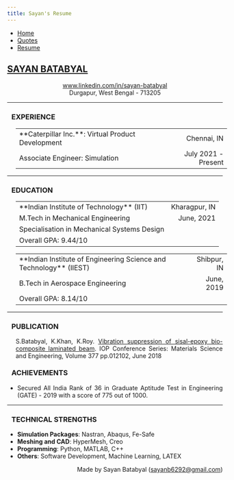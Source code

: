 ```yaml
---
title: Sayan's Resume
---
```


<!-- In order to convert this markdown file to HTML file:
     pandoc -s resume.md -c ..\style.css -o resume.html
-->

<ul class="nav">
    <li class="nav"><a href="./index.html">Home</a></li>
	<li class="nav"><a href="./quotes.html">Quotes</a></li>
    <li class="nav"><a class="active" href="./resume.html">Resume</a></li>
</ul>

<h2> <u>SAYAN BATABYAL</u> </h2>
<center> 
    <a href = 'www.linkedin.com/in/sayan-batabyal'>www.linkedin.com/in/sayan-batabyal</a>
    <br>
    Durgapur, West Bengal - 713205
</center>

<!-- Experience Section -->
<hr>
<h3 style = 'margin-left: 10px'>EXPERIENCE</h3>

<table style='width: 98%; margin-left: 20px; border-collapse: collapse'>
    <tbody>
        <tr>
            <td>**Caterpillar Inc.**: Virtual Product Development</td>
            <td style = 'text-align: right'>Chennai, IN</td>
        </tr>
        <tr>
            <td>Associate Engineer: Simulation</td>
            <td style = 'text-align: right'>July 2021 - Present</td>
        </tr>
    </tbody>
</table>

<!-- <ul style = 'text-align: justify'>
    <li data-list-text = '-'>Independently supported design and development activities on Large Mining Trucks, Off-Highway Trucks (dump-bodies) and Wheel Tractor Scrapers: linear and non-linear analysis, stress recovery and fatigue evaluation of flexible bodies.</li>
    <li data-list-text = '-'>Supported several key NPI and CPI projects with fast analysis turn-around. Notable ones are modular LMT bodies, domestic production of LMT and OHT bodies.</li>
    <li data-list-text = '-'>Developed several automation tools to improve the analysis procedure by saving time and reducing errors. Notable one is pyLift which can help in analysis of lifting for any component and can automate all pre-processing tasks (saving a quarter of total time for the analysis).</li>
    <li data-list-text = '-'>Joined Caterpillar EDC-India through campus recruitment process as an Engineering Rotational Development Program (ERDP) candidate - worked on FE modelling and component level static and dynamic analysis.</li>
</ul> -->

<!-- Education Section -->
<hr>
<h3 style = 'margin-left: 10px'>EDUCATION</h3>

<table style='width: 98%; margin-left: 20px; border-collapse: collapse'>
    <tbody>
        <tr>
            <td>**Indian Institute of Technology** (IIT)</td>
            <td style = 'text-align: right'>Kharagpur, IN</td>
        </tr>
        <tr>
            <td>M.Tech in Mechanical Engineering</td>
            <td style = 'text-align: right'>June, 2021</td>
        </tr>
        <tr>
            <td>Specialisation in Mechanical Systems Design</td>
        </tr>
        <tr>
            <td>Overall GPA: 9.44/10</td>
        </tr>
    </tbody>
</table>

<table style='width: 98%; margin-left: 20px; border-collapse: collapse'>
    <tbody>
        <tr>
            <td>**Indian Institute of Engineering Science and Technology** (IIEST)</td>
            <td style = 'text-align: right'>Shibpur, IN</td>
        </tr>
        <tr>
            <td>B.Tech in Aerospace Engineering</td>
            <td style = 'text-align: right'>June, 2019</td>
        </tr>
        <tr>
            <td>Overall GPA: 8.14/10</td>
        </tr>
    </tbody>
</table>

<!-- Publication -->
<hr>
<h3 style = 'margin-left: 10px'>PUBLICATION</h3>

<span style = 'float: left; margin-left: 20px; text-align: justify'>S.Batabyal, K.Khan, K.Roy. <a href = 'https://iopscience.iop.org/article/10.1088/1757-899X/377/1/012102'>Vibration suppression of sisal-epoxy bio-composite laminated beam</a>. IOP Conference Series: Materials Science and Engineering, Volume 377 pp.012102, June 2018</span>
<br>
<br>

<!-- Achievements -->
<hr>
<h3 style = 'margin-left: 10px'>ACHIEVEMENTS</h3>

<ul style = 'text-align: justify'>
    <li data-list-text = '-'>Secured All India Rank of 36 in Graduate Aptitude Test in Engineering (GATE) - 2019 with a score of 775 out of 1000.</li>
</ul>

<!-- Technical Strengths -->
<hr>
<h3 style = 'margin-left: 10px'>TECHNICAL STRENGTHS</h3>

<ul style = 'text-align: justify'>
    <li> <span style = 'font-weight: bold'>Simulation Packages</span>: Nastran, Abaqus, Fe-Safe
    </li>
    <li> <span style = 'font-weight: bold'>Meshing and CAD</span>: HyperMesh, Creo
    </li>
    <li> <span style = 'font-weight: bold'>Programming</span>: Python, MATLAB, C++
    </li>
    <li> <span style = 'font-weight: bold'>Others</span>: Software Development, Machine Learning, LATEX
    </li>
</ul>

<footer>
    <!-- <span style = 'float: left'> <a href = 'resume.pdf'>Download as pdf</a></span> -->
    <span style = 'float: right'>Made by Sayan Batabyal (<a href='mailto:sayanb6292@gmail.com'>sayanb6292@gmail.com</a>)</span>
</footer>